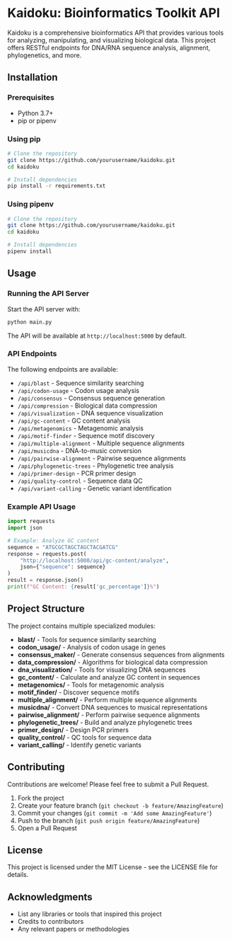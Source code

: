 # Kaidoku: Bioinformatics Toolkit API

Kaidoku is a comprehensive bioinformatics API that provides various tools for analyzing, manipulating, and visualizing biological data. This project offers RESTful endpoints for DNA/RNA sequence analysis, alignment, phylogenetics, and more.

## Installation

### Prerequisites

- Python 3.7+
- pip or pipenv

### Using pip

```bash
# Clone the repository
git clone https://github.com/yourusername/kaidoku.git
cd kaidoku

# Install dependencies
pip install -r requirements.txt
```

### Using pipenv

```bash
# Clone the repository
git clone https://github.com/yourusername/kaidoku.git
cd kaidoku

# Install dependencies
pipenv install
```

## Usage

### Running the API Server

Start the API server with:

```bash
python main.py
```

The API will be available at `http://localhost:5000` by default.

### API Endpoints

The following endpoints are available:

- `/api/blast` - Sequence similarity searching
- `/api/codon-usage` - Codon usage analysis
- `/api/consensus` - Consensus sequence generation
- `/api/compression` - Biological data compression
- `/api/visualization` - DNA sequence visualization
- `/api/gc-content` - GC content analysis
- `/api/metagenomics` - Metagenomic analysis
- `/api/motif-finder` - Sequence motif discovery
- `/api/multiple-alignment` - Multiple sequence alignments
- `/api/musicdna` - DNA-to-music conversion
- `/api/pairwise-alignment` - Pairwise sequence alignments
- `/api/phylogenetic-trees` - Phylogenetic tree analysis
- `/api/primer-design` - PCR primer design
- `/api/quality-control` - Sequence data QC
- `/api/variant-calling` - Genetic variant identification

### Example API Usage

```python
import requests
import json

# Example: Analyze GC content
sequence = "ATGCGCTAGCTAGCTACGATCG"
response = requests.post(
    "http://localhost:5000/api/gc-content/analyze",
    json={"sequence": sequence}
)
result = response.json()
print(f"GC Content: {result['gc_percentage']}%")
```

## Project Structure

The project contains multiple specialized modules:

- **blast/** - Tools for sequence similarity searching
- **codon_usage/** - Analysis of codon usage in genes
- **consensus_maker/** - Generate consensus sequences from alignments
- **data_compression/** - Algorithms for biological data compression
- **dna_visualization/** - Tools for visualizing DNA sequences
- **gc_content/** - Calculate and analyze GC content in sequences
- **metagenomics/** - Tools for metagenomic analysis
- **motif_finder/** - Discover sequence motifs
- **multiple_alignment/** - Perform multiple sequence alignments
- **musicdna/** - Convert DNA sequences to musical representations
- **pairwise_alignment/** - Perform pairwise sequence alignments
- **phylogenetic_trees/** - Build and analyze phylogenetic trees
- **primer_design/** - Design PCR primers
- **quality_control/** - QC tools for sequence data
- **variant_calling/** - Identify genetic variants

## Contributing

Contributions are welcome! Please feel free to submit a Pull Request.

1. Fork the project
2. Create your feature branch (`git checkout -b feature/AmazingFeature`)
3. Commit your changes (`git commit -m 'Add some AmazingFeature'`)
4. Push to the branch (`git push origin feature/AmazingFeature`)
5. Open a Pull Request

## License

This project is licensed under the MIT License - see the LICENSE file for details.

## Acknowledgments

- List any libraries or tools that inspired this project
- Credits to contributors
- Any relevant papers or methodologies
